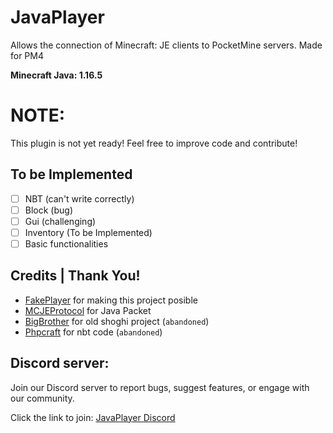 # JavaPlayer
Allows the connection of Minecraft: JE clients to PocketMine servers. Made for PM4

**Minecraft Java: 1.16.5**

# NOTE:
This plugin is not yet ready! Feel free to improve code and contribute!

## To be Implemented
- [ ] NBT (can't write correctly)
- [ ] Block (bug)
- [ ] Gui (challenging)
- [ ] Inventory (To be Implemented)
- [ ] Basic functionalities

## Credits | Thank You!
- [FakePlayer](https://github.com/Muqsit/FakePlayer) for making this project posible
- [MCJEProtocol](https://github.com/GeyserMC/MCProtocolLib) for Java Packet
- [BigBrother](https://github.com/shoghicp/BigBrother) for old shoghi project (``abandoned``)
- [Phpcraft](https://github.com/Phpcraft/core) for nbt code (``abandoned``)
## Discord server: 
Join our Discord server to report bugs, suggest features, or engage with our community.

Click the link to join: [JavaPlayer Discord](https://discord.gg/4JfP4YEcCQ)
